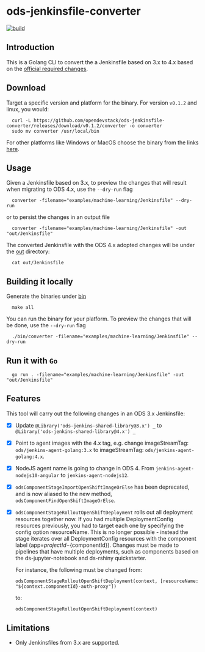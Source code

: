 # ods-jenkinsfile-converter
[![build](https://github.com/opendevstack/ods-jenkinsfile-converter/actions/workflows/build.yml/badge.svg)](https://github.com/opendevstack/ods-jenkinsfile-converter/actions/workflows/build.yml)

## Introduction

This is a Golang CLI to convert the a Jenkinsfile based on 3.x to 4.x based on the [official required changes](https://www.opendevstack.org/ods-documentation/opendevstack/4.x/update-guides/4x.html).

## Download

Target a specific version and platform for the binary. For version `v0.1.2` and linux, you would:

```cli
  curl -L https://github.com/opendevstack/ods-jenkinsfile-converter/releases/download/v0.1.2/converter -o converter
  sudo mv converter /usr/local/bin
```

For other platforms like Windows or MacOS choose the binary from the links [here](https://github.com/opendevstack/ods-jenkinsfile-converter/releases).

## Usage

Given a Jenkinsfile based on 3.x, to preview the changes that will result when migrating to ODS 4.x, use the `--dry-run` flag

```cli
  converter -filename="examples/machine-learning/Jenkinsfile" --dry-run
```

or to persist the changes in an output file

```cli
  converter -filename="examples/machine-learning/Jenkinsfile" -out "out/Jenkinsfile"
```

The converted Jenkinsfile with the ODS 4.x adopted changes will be under the [out](./out) directory:

```cli
  cat out/Jenkinsfile
```

## Building it locally

Generate the binaries under [bin](./bin)

```cli
  make all
```

You can run the binary for your platform. To preview the changes that will be done, use the `--dry-run` flag

```cli
  ./bin/converter -filename="examples/machine-learning/Jenkinsfile" --dry-run
```

## Run it with `Go`

```cli
  go run . -filename="examples/machine-learning/Jenkinsfile" -out "out/Jenkinsfile"
```

## Features

This tool will carry out the following changes in an ODS 3.x Jenkinsfile:

- [X] Update `@Library('ods-jenkins-shared-library@3.x') _` to `@Library('ods-jenkins-shared-library@4.x') _`
- [X] Point to agent images with the 4.x tag, e.g. change imageStreamTag: `ods/jenkins-agent-golang:3.x` to imageStreamTag: `ods/jenkins-agent-golang:4.x`.
- [X] NodeJS agent name is going to change in ODS 4. From `jenkins-agent-nodejs10-angular` to `jenkins-agent-nodejs12`.
- [X] `odsComponentStageImportOpenShiftImageOrElse` has been deprecated, and is now aliased to the new method, `odsComponentFindOpenShiftImageOrElse`.
- [X] `odsComponentStageRolloutOpenShiftDeployment` rolls out all deployment resources together now. If you had multiple DeploymentConfig resources previously, you had to target each one by specifying the config option resourceName. This is no longer possible - instead the stage iterates over all DeploymentConfig resources with the component label (app=${projectId}-${componentId}). Changes must be made to pipelines that have multiple deployments, such as components based on the ds-jupyter-notebook and ds-rshiny quickstarter.

  For instance, the following must be changed from:
  
    `odsComponentStageRolloutOpenShiftDeployment(context, [resourceName: "${context.componentId}-auth-proxy"])`
  
  to:

    `odsComponentStageRolloutOpenShiftDeployment(context)`
  
## Limitations
- Only Jenkinsfiles from 3.x are supported.
